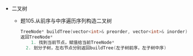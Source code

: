 - 二叉树

  - 题105.从前序与中序遍历序列构造二叉树

    ```c++
    TreeNode* buildTree(vector<int>& preorder, vector<int>& inorder){}
    返回TreeNode*
    	1. 找到当前节点，赋值给当前TreeNode*
      2. 划分子树，左右节点分别返回buildTree(左子树前序，左子树中序)
    ```
